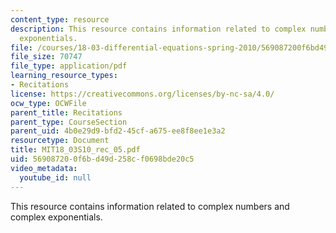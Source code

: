 ```yaml
---
content_type: resource
description: This resource contains information related to complex numbers and  complex
  exponentials.
file: /courses/18-03-differential-equations-spring-2010/569087200f6bd49d258cf0698bde20c5_MIT18_03S10_rec_05.pdf
file_size: 70747
file_type: application/pdf
learning_resource_types:
- Recitations
license: https://creativecommons.org/licenses/by-nc-sa/4.0/
ocw_type: OCWFile
parent_title: Recitations
parent_type: CourseSection
parent_uid: 4b0e29d9-bfd2-45cf-a675-ee8f8ee1e3a2
resourcetype: Document
title: MIT18_03S10_rec_05.pdf
uid: 56908720-0f6b-d49d-258c-f0698bde20c5
video_metadata:
  youtube_id: null
---
```

This resource contains information related to complex numbers and  complex exponentials.